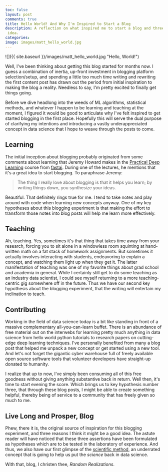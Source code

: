 ```yaml
---
toc: false
layout: post
comments: true
title: Hello World! And Why I'm Inspired to Start a Blog
description: A reflection on what inspired me to start a blog and three reasons I think it could be a good
 idea.
categories: 
image: images/matt_hello_world.jpg
---
```


![]({{ site.baseurl }}/images/matt_hello_world.jpg "Hello, World!")


Well, I've been thinking about getting this blog started for months now. 
I guess a combination of inertia, up-front investment in blogging platform selection/setup, and spending a little too much time writing and rewriting the first content post has drawn out the period from initial inspiration to making the blog a reality.
Needless to say, I'm pretty excited to finally get things going.

Before we dive headlong into the weeds of ML algorithms, statistical methods, and whatever I happen to be learning and teaching at the moment, I figured it would be good to articulate why I've felt inspired to get started blogging in the first place. 
Hopefully this will serve the dual purpose of clarifying my intentions and introducing a vastly underappreciated concept in data science that I hope to weave through the posts to come.


## Learning

The initial inception about blogging probably originated from some comments about learning that Jeremy Howard  makes in the [Practical Deep Learning](https://course.fast.ai/) course from [fastai](https://www.fast.ai/).
During one of the lectures, he mentions that it's a great idea to start blogging. 
To paraphrase Jeremy:

> The thing  I really love about blogging is that it helps you learn; by writing things down, you synthesize your ideas.

Beautiful. That definitely rings true for me. I tend to take notes and play around with code when learning new concepts anyway. One of my key hypotheses about this blogging experiment is that making the effort to transform those notes into blog posts will help me learn more effectively. 


## Teaching

Ah, teaching. Yes, sometimes it's that thing that takes time away from your research, forcing you to sit alone in a windowless room squinting at hand-written math on a fat stack of homework assignments. But sometimes it actually involves interacting with students, endeavoring to explain a concept, and watching them light up when they get it. The latter manifestation of teaching was one of my favorite things about grad school and academia in general. 
While I certainly still get to do some teaching as an industry data scientist, I could see myself returning to a more teaching-centric gig somewhere off in the future.
Thus we have our second key hypothesis about the blogging experiment, that the writing will entertain my  inclination to teach.


## Contributing

Working in the field of data science today is a bit like standing in front of a massive complementary all-you-can-learn buffet. 
There is an abundance of free material out on the interwebs for learning pretty much anything in data science from hello world python tutorials to research papers on  cutting-edge deep learning techniques.
I've personally benefited from many a blog post that helped me unpack a new concept or get started using a new tool.
And let's not forget the gigantic cyber warehouse full of freely available open source software tools that volunteer developers have straight-up donated to humanity. 

I realize that up to now, I've simply been consuming all of this free goodness without giving anything substantive back in return. 
Well then, it's time to start evening the score.
Which brings us to key hypothesis number three, that through these blog posts, I might be able to create something helpful, thereby being of service to a community that has freely given so much to me.


## Live Long and Prosper, Blog

Phew, there it is, the original source of inspiration for this blogging experiment, and three reasons I think it might be a good idea. The astute reader will have noticed that these three assertions have been formulated as hypotheses which are to be tested in the laboratory of experience. And thus, we also have our first glimpse of the [scientific method](https://en.wikipedia.org/wiki/Scientific_method), an underrated concept that is going to help us put the _science_ back in data science.

With that, blog, I christen thee, _Random Realizations_. 

<!--
![]({{ site.baseurl }}/images/christening.png " ") 
-->